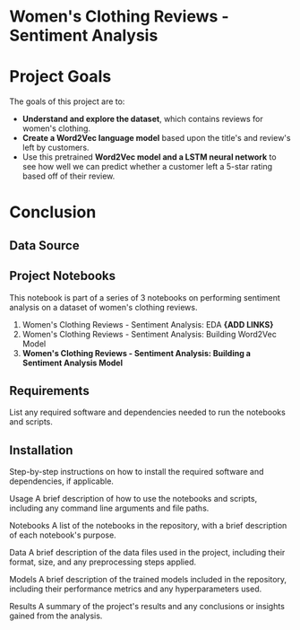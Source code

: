 # Women's Clothing Reviews - Sentiment Analysis

# Project Goals
The goals of this project are to:
 - **Understand and explore the dataset**, which contains reviews for women's clothing.
 - **Create a Word2Vec language model** based upon the title's and review's left by customers.
 - Use this pretrained **Word2Vec model and a LSTM neural network** to see how well we can predict whether a customer left a 5-star rating based off of their review.

# Conclusion

## Data Source


## Project Notebooks
This notebook is part of a series of 3 notebooks on performing sentiment analysis on a dataset of women's clothing reviews.
1. Women's Clothing Reviews - Sentiment Analysis: EDA **{ADD LINKS}**
2. Women's Clothing Reviews - Sentiment Analysis: Building Word2Vec Model
3. **Women's Clothing Reviews - Sentiment Analysis: Building a Sentiment Analysis Model**


## Requirements
List any required software and dependencies needed to run the notebooks and scripts.

## Installation
Step-by-step instructions on how to install the required software and dependencies, if applicable.

Usage
A brief description of how to use the notebooks and scripts, including any command line arguments and file paths.

Notebooks
A list of the notebooks in the repository, with a brief description of each notebook's purpose.

Data
A brief description of the data files used in the project, including their format, size, and any preprocessing steps applied.

Models
A brief description of the trained models included in the repository, including their performance metrics and any hyperparameters used.

Results
A summary of the project's results and any conclusions or insights gained from the analysis.
